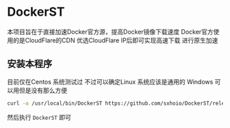 # DockerST

本项目旨在于直接加速Docker官方源，提高Docker镜像下载速度
Docker官方使用的是CloudFlare的CDN 优选CloudFlare IP后即可实现高速下载 进行原生加速

## 安装本程序

目前仅在Centos 系统测试过 不过可以确定Linux 系统应该是通用的 Windows 可以用但是没有那么方便

```bash
curl -o /usr/local/bin/DockerST https://github.com/sxhoio/DockerST/releases/download/1.0.0/DockerST_amd64_linux && chmod +x /usr/local/bin/DockerST
```

然后执行 `DockerST` 即可

